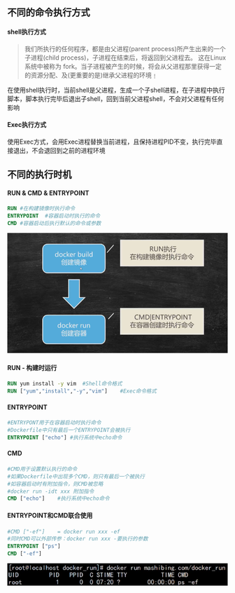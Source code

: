 ## 不同的命令执行方式
#### shell执行方式
>我们所执行的任何程序，都是由父进程(parent process)所产生出来的一个子进程(child process)，子进程在结束后，将返回到父进程去。
这在Linux系统中被称为 fork。当子进程被产生的时候，将会从父进程那里获得一定的资源分配、及(更重要的是)继承父进程的环境﹗ 

在使用shell执行时，当前shell是父进程，生成一个子shell进程，在子进程中执行脚本，脚本执行完毕后退出子shell，回到当前父进程shell，不会对父进程有任何影响

#### Exec执行方式
使用Exec方式，会用Exec进程替换当前进程，且保持进程PID不变，执行完毕直接退出，不会退回到之前的进程环境

## 不同的执行时机

#### RUN & CMD & ENTRYPOINT
```dockerfile
RUN	#在构建镜像时执行命令
ENTRYPOINT	#容器启动时执行的命令
CMD	#容器启动后执行默认的命令或参数
```

![屏幕截图2021-04-24-104323](images/6.Dockerflie执行指令/屏幕截图2021-04-24-104323.png)

#### RUN - 构建时运行
~~~dockerfile
RUN yum install -y vim	#Shell命令格式
RUN ["yum","install","-y","vim"]	#Exec命令格式
~~~

#### ENTRYPOINT
```dockerfile
#ENTRYPONT用于在容器启动时执行命令
#Dockerfile中只有最后一个ENTRYPOINT会被执行
ENTRYPOINT ["echo"]	#执行系统中echo命令
```

#### CMD
```dockerfile
#CMD用于设置默认执行的命令
#如果Dockerfile中出现多个CMD，则只有最后一个被执行
#如容器启动时有附加指令，则CMD被忽略
#docker run -idt xxx 附加指令
CMD ["echo"]	#执行系统中echo命令
```

#### ENTRYPOINT和CMD联合使用
```dockerfile
#CMD ["-ef"]	= docker run xxx -ef
#同时CMD可以外部传参：docker run xxx -要执行的参数
ENTRYPOINT ["ps"]
CMD ["-ef"]
```
![屏幕截图2021-04-24-112928](images/6.Dockerflie执行指令/屏幕截图2021-04-24-112928.png)

